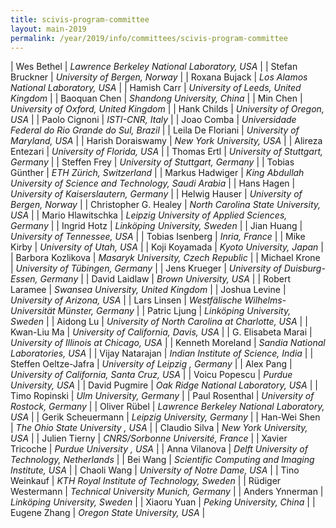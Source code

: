 ```yaml
---
title: scivis-program-committee
layout: main-2019
permalink: /year/2019/info/committees/scivis-program-committee
---
```

| Wes Bethel | *Lawrence Berkeley National Laboratory, USA* |
| Stefan Bruckner | *University of Bergen, Norway* |
| Roxana Bujack | *Los Alamos National Laboratory, USA* |
| Hamish Carr | *University of Leeds, United Kingdom* |
| Baoquan Chen | *Shandong University, China* |
| Min Chen | *University of Oxford, United Kingdom* |
| Hank Childs | *University of Oregon, USA* |
| Paolo Cignoni | *ISTI-CNR, Italy* |
| Joao Comba | *Universidade Federal do Rio Grande do Sul, Brazil* |
| Leila De Floriani | *University of Maryland, USA* |
| Harish Doraiswamy | *New York University, USA* |
| Alireza Entezari | *University of Florida, USA* |
| Thomas Ertl | *University of Stuttgart, Germany* |
| Steffen Frey | *University of Stuttgart, Germany* |
| Tobias Günther | *ETH Zürich, Switzerland* |
| Markus Hadwiger | *King Abdullah University of Science and Technology, Saudi Arabia* |
| Hans Hagen | *University of Kaiserslautern, Germany* |
| Helwig Hauser | *University of Bergen, Norway* |
| Christopher G. Healey | *North Carolina State University, USA* |
| Mario Hlawitschka | *Leipzig University of Applied Sciences, Germany* |
| Ingrid Hotz | *Linköping University, Sweden* |
| Jian Huang | *University of Tennessee, USA* |
| Tobias Isenberg | *Inria, France* |
| Mike Kirby | *University of Utah, USA* |
| Koji Koyamada | *Kyoto University, Japan* |
| Barbora Kozlikova | *Masaryk University, Czech Republic* |
| Michael Krone | *University of Tübingen, Germany* |
| Jens Krueger | *University of Duisburg-Essen, Germany* |
| David Laidlaw | *Brown University, USA* |
| Robert Laramee | *Swansea University, United Kingdom* |
| Joshua Levine | *University of Arizona, USA* |
| Lars Linsen | *Westfälische Wilhelms-Universität Münster, Germany* |
| Patric Ljung | *Linköping University, Sweden* |
| Aidong Lu | *University of North Carolina at Charlotte, USA* |
| Kwan-Liu Ma | *University of California, Davis, USA* |
| G. Elisabeta Marai | *University of Illinois at Chicago, USA* |
| Kenneth Moreland | *Sandia National Laboratories, USA* |
| Vijay Natarajan | *Indian Institute of Science, India* |
| Steffen Oeltze-Jafra | *University of Leipzig , Germany* |
| Alex Pang | *University of California, Santa Cruz, USA* |
| Voicu Popescu | *Purdue University, USA* |
| David Pugmire | *Oak Ridge National Laboratory, USA* |
| Timo Ropinski | *Ulm University, Germany* |
| Paul Rosenthal | *University of Rostock, Germany* |
| Oliver Rübel | *Lawrence Berkeley National Laboratory, USA* |
| Gerik Scheuermann | *Leipzig University, Germany* |
| Han-Wei Shen | *The Ohio State University , USA* |
| Claudio Silva | *New York University, USA* |
| Julien Tierny | *CNRS/Sorbonne Université, France* |
| Xavier Tricoche | *Purdue University , USA* |
| Anna Vilanova | *Delft University of Technology, Netherlands* |
| Bei Wang | *Scientific Computing and Imaging Institute, USA* |
| Chaoli Wang | *University of Notre Dame, USA* |
| Tino Weinkauf | *KTH Royal Institute of Technology, Sweden* |
| Rüdiger Westermann | *Technical University Munich, Germany* |
| Anders Ynnerman | *Linköping University, Sweden* |
| Xiaoru Yuan | *Peking University, China* |
| Eugene Zhang | *Oregon State University, USA* |
